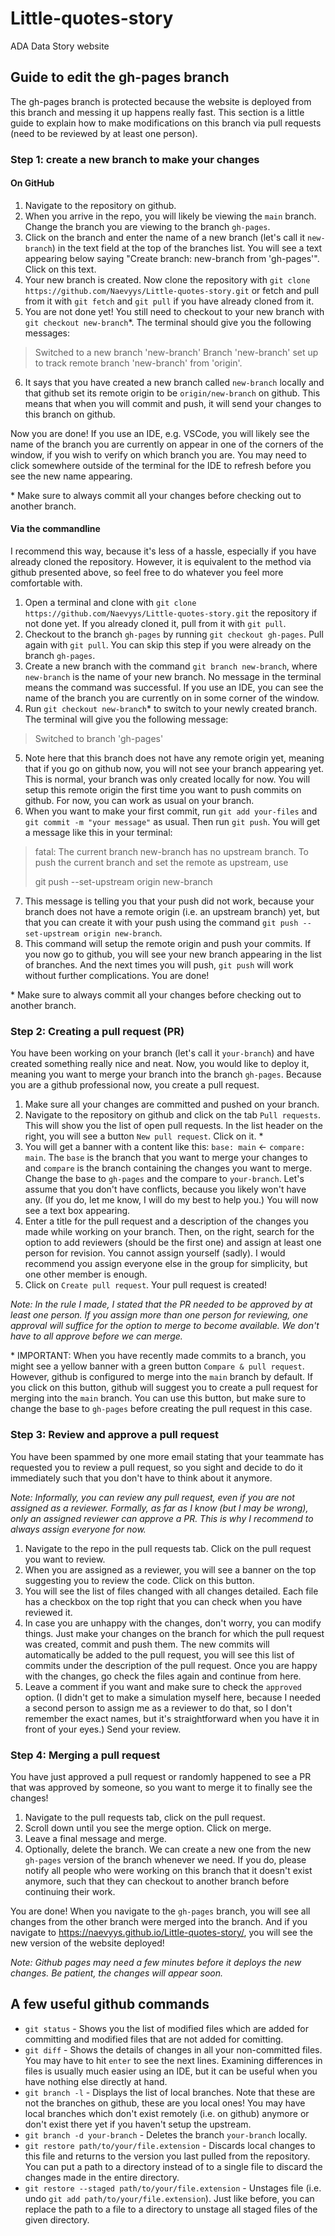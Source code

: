 # Little-quotes-story
ADA Data Story website

## Guide to edit the gh-pages branch

The gh-pages branch is protected because the website is deployed from this branch and messing it up happens really fast.
This section is a little guide to explain how to make modifications on this branch via pull requests (need to be reviewed by at least one person).

### Step 1: create a new branch to make your changes

#### On GitHub

1. Navigate to the repository on github.
2. When you arrive in the repo, you will likely be viewing the `main` branch. Change the branch you are viewing to the branch `gh-pages`.
3. Click on the branch and enter the name of a new branch (let's call it `new-branch`) in the text field at the top of the branches list. You will see a text appearing below saying "Create branch: new-branch from 'gh-pages'". Click on this text.
4. Your new branch is created. Now clone the repository with `git clone https://github.com/Naevyys/Little-quotes-story.git` or fetch and pull from it with `git fetch` and `git pull` if you have already cloned from it.
5. You are not done yet! You still need to checkout to your new branch with `git checkout new-branch`\*. The terminal should give you the following messages: 
> Switched to a new branch 'new-branch'
> Branch 'new-branch' set up to track remote branch 'new-branch' from 'origin'.
6. It says that you have created a new branch called `new-branch` locally and that github set its remote origin to be `origin/new-branch` on github. This means that when you will commit and push, it will send your changes to this branch on github.

Now you are done! If you use an IDE, e.g. VSCode, you will likely see the name of the branch you are currently on appear in one of the corners of the window, if you wish to verify on which branch you are. You may need to click somewhere outside of the terminal for the IDE to refresh before you see the new name appearing.

\* Make sure to always commit all your changes before checking out to another branch.

#### Via the commandline

I recommend this way, because it's less of a hassle, especially if you have already cloned the repository. However, it is equivalent to the method via github presented above, so feel free to do whatever you feel more comfortable with.

1. Open a terminal and clone with `git clone https://github.com/Naevyys/Little-quotes-story.git` the repository if not done yet. If you already cloned it, pull from it with `git pull`.
2. Checkout to the branch `gh-pages` by running `git checkout gh-pages`. Pull again with `git pull`. You can skip this step if you were already on the branch `gh-pages`.
3. Create a new branch with the command `git branch new-branch`, where `new-branch` is the name of your new branch. No message in the terminal means the command was successful. If you use an IDE, you can see the name of the branch you are currently on in some corner of the window.
4. Run `git checkout new-branch`\* to switch to your newly created branch. The terminal will give you the following message:
> Switched to branch 'gh-pages'
5. Note here that this branch does not have any remote origin yet, meaning that if you go on github now, you will not see your branch appearing yet. This is normal, your branch was only created locally for now. You will setup this remote origin the first time you want to push commits on github. For now, you can work as usual on your branch.
6. When you want to make your first commit, run `git add your-files` and `git commit -m "your message"` as usual. Then run `git push`. You will get a message like this in your terminal:
> fatal: The current branch new-branch has no upstream branch.
> To push the current branch and set the remote as upstream, use
> 
>    git push --set-upstream origin new-branch
7. This message is telling you that your push did not work, because your branch does not have a remote origin (i.e. an upstream branch) yet, but that you can create it with your push using the command `git push --set-upstream origin new-branch`.
8. This command will setup the remote origin and push your commits. If you now go to github, you will see your new branch appearing in the list of branches. And the next times you will push, `git push` will work without further complications. You are done!

\* Make sure to always commit all your changes before checking out to another branch.

### Step 2: Creating a pull request (PR)

You have been working on your branch (let's call it `your-branch`) and have created something really nice and neat. Now, you would like to deploy it, meaning you want to merge your branch into the branch `gh-pages`. Because you are a github professional now, you create a pull request.

1. Make sure all your changes are committed and pushed on your branch.
2. Navigate to the repository on github and click on the tab `Pull requests`. This will show you the list of open pull requests. In the list header on the right, you will see a button `New pull request`. Click on it. \*
3. You will get a banner with a content like this: `base: main` <- `compare: main`. The `base` is the branch that you want to merge your changes to and `compare` is the branch containing the changes you want to merge. Change the base to `gh-pages` and the compare to `your-branch`. Let's assume that you don't have conflicts, because you likely won't have any. (If you do, let me know, I will do my best to help you.) You will now see a text box appearing.
4. Enter a title for the pull request and a description of the changes you made while working on your branch. Then, on the right, search for the option to add reviewers (should be the first one) and assign at least one person for revision. You cannot assign yourself (sadly). I would recommend you assign everyone else in the group for simplicity, but one other member is enough.
5. Click on `Create pull request`. Your pull request is created!

*Note: In the rule I made, I stated that the PR needed to be approved by at least one person. If you assign more than one person for reviewing, one approval will suffice for the option to merge to become available. We don't have to all approve before we can merge.*

\* IMPORTANT: When you have recently made commits to a branch, you might see a yellow banner with a green button `Compare & pull request`. However, github is configured to merge into the `main` branch by default. If you click on this button, github will suggest you to create a pull request for merging into the `main` branch. You can use this button, but make sure to change the base to `gh-pages` before creating the pull request in this case.

### Step 3: Review and approve a pull request

You have been spammed by one more email stating that your teammate has requested you to review a pull request, so you sight and decide to do it immediately such that you don't have to think about it anymore.

*Note: Informally, you can review any pull request, even if you are not assigned as a reviewer. Formally, as far as I know (but I may be wrong), only an assigned reviewer can approve a PR. This is why I recommend to always assign everyone for now.*

1. Navigate to the repo in the pull requests tab. Click on the pull request you want to review.
2. When you are assigned as a reviewer, you will see a banner on the top suggesting you to review the code. Click on this button.
3. You will see the list of files changed with all changes detailed. Each file has a checkbox on the top right that you can check when you have reviewed it.
4. In case you are unhappy with the changes, don't worry, you can modify things. Just make your changes on the branch for which the pull request was created, commit and push them. The new commits will automatically be added to the pull request, you will see this list of commits under the description of the pull request. Once you are happy with the changes, go check the files again and continue from here.
5. Leave a comment if you want and make sure to check the `approved` option. (I didn't get to make a simulation myself here, because I needed a second person to assign me as a reviewer to do that, so I don't remember the exact names, but it's straightforward when you have it in front of your eyes.) Send your review.

### Step 4: Merging a pull request

You have just approved a pull request or randomly happened to see a PR that was approved by someone, so you want to merge it to finally see the changes!

1. Navigate to the pull requests tab, click on the pull request.
2. Scroll down until you see the merge option. Click on merge.
3. Leave a final message and merge.
4. Optionally, delete the branch. We can create a new one from the new `gh-pages` version of the branch whenever we need. If you do, please notify all people who were working on this branch that it doesn't exist anymore, such that they can checkout to another branch before continuing their work.

You are done! When you navigate to the `gh-pages` branch, you will see all changes from the other branch were merged into the branch. And if you navigate to https://naevyys.github.io/Little-quotes-story/, you will see the new version of the website deployed!

*Note: Github pages may need a few minutes before it deploys the new changes. Be patient, the changes will appear soon.*

## A few useful github commands

* `git status` - Shows you the list of modified files which are added for committing and modified files that are not added for comitting.
* `git diff` - Shows the details of changes in all your non-committed files. You may have to hit `enter` to see the next lines. Examining differences in files is usually much easier using an IDE, but it can be useful when you have nothing else directly at hand.
* `git branch -l` - Displays the list of local branches. Note that these are not the branches on github, these are you local ones! You may have local branches which don't exist remotely (i.e. on github) anymore or don't exist there yet if you haven't setup the upstream.
* `git branch -d your-branch` - Deletes the branch `your-branch` locally.
* `git restore path/to/your/file.extension` - Discards local changes to this file and returns to the version you last pulled from the repository. You can put a path to a directory instead of to a single file to discard the changes made in the entire directory.
* `git restore --staged path/to/your/file.extension` - Unstages file (i.e. undo `git add path/to/your/file.extension`). Just like before, you can replace the path to a file to a directory to unstage all staged files of the given directory.
